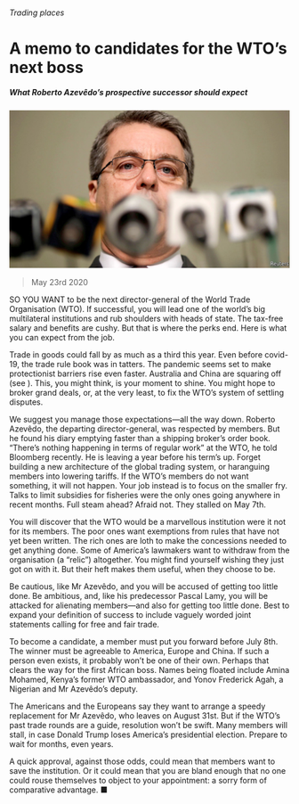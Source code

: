 ###### Trading places

# A memo to candidates for the WTO’s next boss 

##### What Roberto Azevêdo’s prospective successor should expect 

![image](images/20200523_FNP001_0.jpg) 

> May 23rd 2020 

SO YOU WANT to be the next director-general of the World Trade Organisation (WTO). If successful, you will lead one of the world’s big multilateral institutions and rub shoulders with heads of state. The tax-free salary and benefits are cushy. But that is where the perks end. Here is what you can expect from the job.

Trade in goods could fall by as much as a third this year. Even before covid-19, the trade rule book was in tatters. The pandemic seems set to make protectionist barriers rise even faster. Australia and China are squaring off (see ). This, you might think, is your moment to shine. You might hope to broker grand deals, or, at the very least, to fix the WTO’s system of settling disputes.


We suggest you manage those expectations—all the way down. Roberto Azevêdo, the departing director-general, was respected by members. But he found his diary emptying faster than a shipping broker’s order book. “There’s nothing happening in terms of regular work” at the WTO, he told Bloomberg recently. He is leaving a year before his term’s up. Forget building a new architecture of the global trading system, or haranguing members into lowering tariffs. If the WTO’s members do not want something, it will not happen. Your job instead is to focus on the smaller fry. Talks to limit subsidies for fisheries were the only ones going anywhere in recent months. Full steam ahead? Afraid not. They stalled on May 7th.

You will discover that the WTO would be a marvellous institution were it not for its members. The poor ones want exemptions from rules that have not yet been written. The rich ones are loth to make the concessions needed to get anything done. Some of America’s lawmakers want to withdraw from the organisation (a “relic”) altogether. You might find yourself wishing they just got on with it. But their heft makes them useful, when they choose to be.

Be cautious, like Mr Azevêdo, and you will be accused of getting too little done. Be ambitious, and, like his predecessor Pascal Lamy, you will be attacked for alienating members—and also for getting too little done. Best to expand your definition of success to include vaguely worded joint statements calling for free and fair trade.

To become a candidate, a member must put you forward before July 8th. The winner must be agreeable to America, Europe and China. If such a person even exists, it probably won’t be one of their own. Perhaps that clears the way for the first African boss. Names being floated include Amina Mohamed, Kenya’s former WTO ambassador, and Yonov Frederick Agah, a Nigerian and Mr Azevêdo’s deputy.

The Americans and the Europeans say they want to arrange a speedy replacement for Mr Azevêdo, who leaves on August 31st. But if the WTO’s past trade rounds are a guide, resolution won’t be swift. Many members will stall, in case Donald Trump loses America’s presidential election. Prepare to wait for months, even years.

A quick approval, against those odds, could mean that members want to save the institution. Or it could mean that you are bland enough that no one could rouse themselves to object to your appointment: a sorry form of comparative advantage. ■

